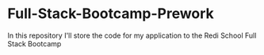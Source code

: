 # Full-Stack-Bootcamp-Prework
In this repository I'll store the code for my application to the Redi School Full Stack Bootcamp
